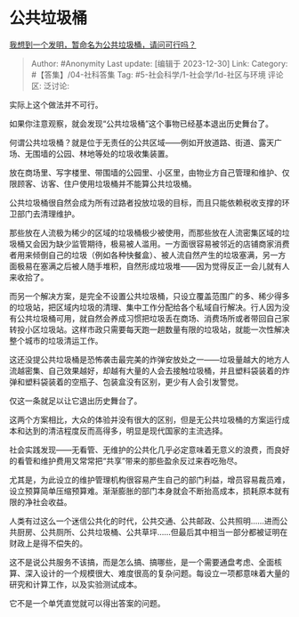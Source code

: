 # 公共垃圾桶
[我想到一个发明，暂命名为公共垃圾桶，请问可行吗？](https://www.zhihu.com/question/637275404/answer/3343724235)

> Author: #Anonymity
> Last update: [编辑于 2023-12-30]
> Link:
> Category: #【答集】/04-社科答集 
> Tag: #5-社会科学/1-社会学/1d-社区与环境
> 评论区:
> 泛讨论:

实际上这个做法并不可行。

如果你注意观察，就会发现“公共垃圾桶”这个事物已经基本退出历史舞台了。

何谓公共垃圾桶？就是位于无责任的公共区域——例如开放道路、街道、露天广场、无围墙的公园、林地等处的垃圾收集装置。

放在商场里、写字楼里、带围墙的公园里、小区里，由物业方自己管理和维护、仅限顾客、访客、住户使用垃圾桶并不能算公共垃圾桶。

公共垃圾桶很自然会成为所有过路者投放垃圾的目标，而且只能依赖税收支撑的环卫部门去清理维护。

那些放在人流极为稀少的区域的垃圾桶极少被使用，而那些放在人流密集区域的垃圾桶又会因为缺少监管期待，极易被人滥用。一方面很容易被邻近的店铺商家消费者用来倾倒自己的垃圾（例如各种快餐盒）、被人流自然产生的垃圾塞满，另一方面极易在塞满之后被人随手堆积，自然形成垃圾堆——因为觉得反正一会儿就有人来收拾了。

而另一个解决方案，是完全不设置公共垃圾桶，只设立覆盖范围广的多、稀少得多的垃圾站，把区域内垃圾的清理、集中工作分配给各个私域自行解决。行人因为没有公共垃圾桶可用，就自然会养成习惯把垃圾丢在商场、消费场所或者带回自己家转投小区垃圾站。这样市政只需要每天跑一趟数量有限的垃圾站，就能一次性解决整个城市的垃圾清运工作。

这还没提公共垃圾桶是恐怖袭击最完美的炸弹安放处之一——垃圾量越大的地方人流越密集、自己效果越好，却越有大量的人会去接触垃圾桶，并且塑料袋装着的炸弹和塑料袋装着的空瓶子、包装盒没有区别，更少有人会引发警觉。

仅这一条就足以让它退出历史舞台了。

这两个方案相比，大众的体验并没有很大的区别，但是无公共垃圾桶的方案运行成本和达到的清洁程度反而高得多，明显是现代国家的主流选择。

社会实践发现——无看管、无维护的公共化几乎必定意味着无意义的浪费，而良好的看管和维护费用又常常把“共享”带来的那些盈余反过来吞吃殆尽。

尤其是，为此设立的维护管理机构很容易产生自己的部门利益，增员容易裁员难，设立预算简单压缩预算难。渐渐膨胀的部门本身就会不断抬高成本，损耗原本就有限的净社会收益。

人类有过这么一个迷信公共化的时代，公共交通、公共邮政、公共照明……进而公共厨房、公共厕所、公共垃圾桶、公共草坪……但最后其中相当一部分都被证明在财政上是得不偿失的。

这不是说公共服务不该搞，而是怎么搞、搞哪些，是一个需要通盘考虑、全面核算、深入设计的一个规模很大、难度很高的复杂问题。每设立一项都意味着大量的研究和计算工作，以及实验测试成本。

它不是一个单凭直觉就可以得出答案的问题。
